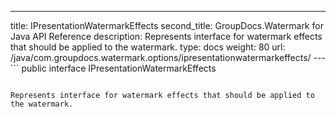 ---
title: IPresentationWatermarkEffects
second_title: GroupDocs.Watermark for Java API Reference
description: Represents interface for watermark effects that should be applied to the watermark.
type: docs
weight: 80
url: /java/com.groupdocs.watermark.options/ipresentationwatermarkeffects/
---```
public interface IPresentationWatermarkEffects
```

Represents interface for watermark effects that should be applied to the watermark.
